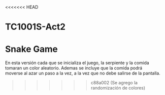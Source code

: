 <<<<<<< HEAD
# TC1001S-Act2
Snake Game
=======
En esta versión cada que se inicializa el juego, la serpiente y la comida tomaran un color aleatorio. Ademas se incluye que la comida podrá moverse al azar un paso a la vez, a la vez que no debe salirse de la pantalla. 
>>>>>>> c88a002 (Se agrego la randomización de colores)
